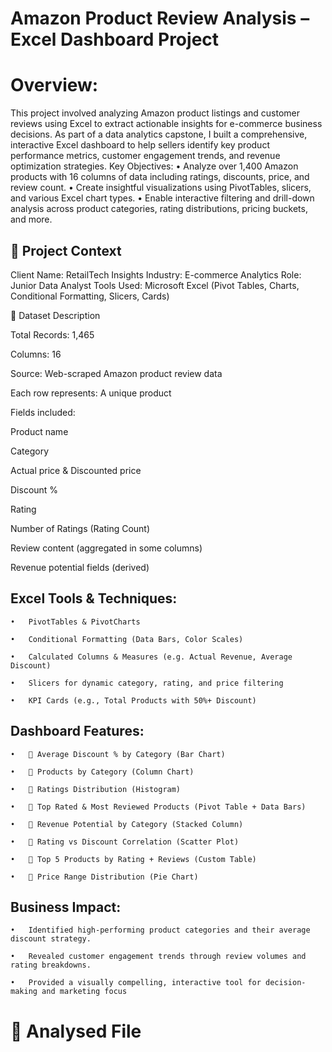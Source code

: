 # Amazon Product Review Analysis – Excel Dashboard Project

# Overview:

This project involved analyzing Amazon product listings and customer reviews using Excel to extract actionable insights for e-commerce business decisions. As part of a data analytics capstone, I built a comprehensive, interactive Excel dashboard to help sellers identify key product performance metrics, customer engagement trends, and revenue optimization strategies.
Key Objectives:
	•	Analyze over 1,400 Amazon products with 16 columns of data including ratings, discounts, price, and review count.
	•	Create insightful visualizations using PivotTables, slicers, and various Excel chart types.
	•	Enable interactive filtering and drill-down analysis across product categories, rating distributions, pricing buckets, and more.

## 🏢 Project Context

Client Name: RetailTech Insights
Industry: E-commerce Analytics
Role: Junior Data Analyst
Tools Used: Microsoft Excel (Pivot Tables, Charts, Conditional Formatting, Slicers, Cards)

🧾 Dataset Description

Total Records: 1,465

Columns: 16

Source: Web-scraped Amazon product review data

Each row represents: A unique product

Fields included:

Product name

Category

Actual price & Discounted price

Discount %

Rating

Number of Ratings (Rating Count)

Review content (aggregated in some columns)

Revenue potential fields (derived)


## Excel Tools & Techniques:

	•	PivotTables & PivotCharts
 
	•	Conditional Formatting (Data Bars, Color Scales)
 
	•	Calculated Columns & Measures (e.g. Actual Revenue, Average Discount)
 
	•	Slicers for dynamic category, rating, and price filtering
 
	•	KPI Cards (e.g., Total Products with 50%+ Discount)

## Dashboard Features:

	•	📌 Average Discount % by Category (Bar Chart)
 
	•	📌 Products by Category (Column Chart)
 
	•	📌 Ratings Distribution (Histogram)
 
	•	📌 Top Rated & Most Reviewed Products (Pivot Table + Data Bars)
 
	•	📌 Revenue Potential by Category (Stacked Column)
 
	•	📌 Rating vs Discount Correlation (Scatter Plot)
 
	•	📌 Top 5 Products by Rating + Reviews (Custom Table)
 
	•	📌 Price Range Distribution (Pie Chart)

## Business Impact:

	•	Identified high-performing product categories and their average discount strategy.
 
	•	Revealed customer engagement trends through review volumes and rating breakdowns.
 
	•	Provided a visually compelling, interactive tool for decision-making and marketing focus
# 📸 Analysed File

